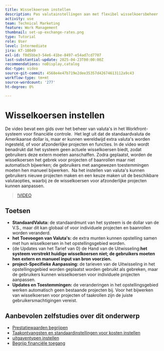 ```yaml
---
title: Wisselkoersen instellen
description: Pas valutainstellingen aan met flexibel wisselkoersbeheer, algemene aanpassingen en aanpassingen op projectniveau en handmatige invoeropties voor nauwkeurige financiële tracering.
activity: use
team: Technical Marketing
feature: Work Management
thumbnail: set-up-exchange-rates.png
type: Tutorial
role: User
level: Intermediate
jira: KT-10049
exl-id: f0d5bbe3-54e6-41be-8497-e54ad7cd7707
last-substantial-update: 2025-04-23T00:00:00Z
recommendations: noDisplay,catalog
doc-type: video
source-git-commit: 4568e4e47b719e2dee35357d42674613112a9c43
workflow-type: tm+mt
source-wordcount: '277'
ht-degree: 0%

---
```


# Wisselkoersen instellen

De video bevat een gids over het beheer van valuta&#39;s in het Workfront-systeem voor financiële controle. &#x200B; Het legt uit dat de standaardvaluta de Amerikaanse dollar is, maar er kunnen wereldwijd extra valuta&#39;s worden ingesteld, of voor afzonderlijke projecten en functies.
In de video wordt benadrukt dat het systeem geen actuele wisselkoersen biedt, zodat gebruikers deze extern moeten aanschaffen. &#x200B; Zodra geplaatst, worden de wisselkoersen het gebrek voor projecten of baanrollen maar niet automatisch bijwerken; de gebruikers met aangewezen toestemmingen moeten hen manueel bijwerken. &#x200B; Na het instellen van valuta&#39;s kunnen gebruikers nieuwe projecten maken en een keuze maken uit de beschikbare valutaopties, waarbij ze de wisselkoersen voor afzonderlijke projecten kunnen aanpassen. &#x200B;

>[!VIDEO](https://video.tv.adobe.com/v/3457693/?quality=12&learn=on&enablevpops)

## Toetsen

* **StandaardValuta:** de standaardmunt van het systeem is de dollar van de V.S., maar dit kan globaal of voor individuele projecten en baanrollen worden veranderd. &#x200B;
* **het Toevoegen van Valuta&#39;s:** de extra munten kunnen opstelling samen met hun wisselkoersen in het opstellingsgebied worden. &#x200B;
* {de Updates van het Tarief van 0} de Hand van de Uitwisseling:**het systeem verstrekt huidige wisselkoersen niet; de gebruikers moeten hen extern en manueel input van bron voorzien. &#x200B;**
* **project-Specifieke Aanpassing:** de tarieven van de Uitwisseling in het opstellingsgebied worden geplaatst worden gebruikt als gebreken, maar de gebruikers kunnen wisselkoersen voor individuele projecten aanpassen. &#x200B;
* **Updates en Toestemmingen:** de veranderingen in het opstellingsgebied werken automatisch geen bestaande projecten bij. Voor het bijwerken van wisselkoersen voor projecten of taakrollen zijn de juiste gebruikersmachtigingen vereist.

## Aanbevolen zelfstudies over dit onderwerp

* [Prestatiewaarden begrijpen](/help/manage-work/project-finances/understand-performance-metrics.md)
* [Taakontvangsten en standaardinstellingen voor kosten instellen](/help/manage-work/project-finances/set-up-task-revenue-and-cost-defaults.md)
* [uitgaventypen instellen](/help/manage-work/project-finances/set-up-expense-types.md)
* [Begrijp financiële toegang](/help/manage-work/project-finances/understand-financial-access.md)
